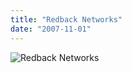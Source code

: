 ```yaml
---
title: "Redback Networks"
date: "2007-11-01"
---
```


![Redback Networks](http://sigitp.files.wordpress.com/2007/11/rbak_facts_external6.jpg)
